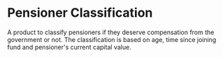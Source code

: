 # Pensioner Classification
 A product to classify pensioners if they deserve compensation from the government or not.  The classification is based on age, time since joining fund and pensioner's current capital value.
